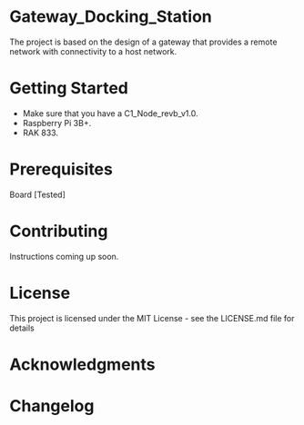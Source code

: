 # Gateway_Docking_Station
The project is based on the design of a gateway that provides a remote network with connectivity to a host network.

# Getting Started
- Make sure that you have a C1_Node_revb_v1.0.
- Raspberry Pi 3B+.
- RAK 833.


# Prerequisites
Board [Tested]

# Contributing
Instructions coming up soon.

# License
This project is licensed under the MIT License - see the LICENSE.md file for details

# Acknowledgments

# Changelog
